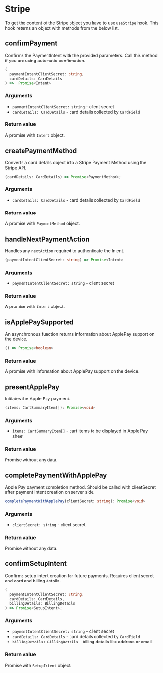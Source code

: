 # Stripe

To get the content of the Stripe object you have to use `useStripe` hook. This hook returns an object with methods from the below list.

## confirmPayment

Confirms the PaymentIntent with the provided parameters. Call this method if you are using automatic confirmation.

```ts
(
  paymentIntentClientSecret: string,
  cardDetails: CardDetails
) =>  Promise<Intent>
```

### Arguments

- `paymentIntentClientSecret: string` - client secret
- `cardDetails: CardDetails` - card details collected by `CardField`

### Return value

A promise with `Intent` object.

## createPaymentMethod

Converts a card details object into a Stripe Payment Method using the Stripe API.

```ts
(cardDetails: CardDetails) => Promise<PaymentMethod>;
```

### Arguments

- `cardDetails: CardDetails` - card details collected by `CardField`

### Return value

A promise with `PaymentMethod` object.

## handleNextPaymentAction

Handles any `nextAction` required to authenticate the Intent.

```ts
(paymentIntentClientSecret: string) => Promise<Intent>
```

### Arguments

- `paymentIntentClientSecret: string` - client secret

### Return value

A promise with `Intent` object.

## isApplePaySupported

An asynchronous function returns information about ApplePay support on the device.

```ts
() => Promise<boolean>
```

### Return value

A promise with information about ApplePay support on the device.

## presentApplePay

Initiates the Apple Pay payment.

```ts
(items: CartSummaryItem[]): Promise<void>
```

### Arguments

- `items: CartSummaryItem[]` - cart items to be displayed in Apple Pay sheet

### Return value

Promise without any data.

## completePaymentWithApplePay

Apple Pay payment completion method. Should be called with clientSecret after payment intent creation on server side.

```ts
completePaymentWithApplePay(clientSecret: string): Promise<void>
```

### Arguments

- `clientSecret: string` - client secret

### Return value

Promise without any data.

## confirmSetupIntent

Confirms setup intent creation for future payments. Requires client secret and card and billing details.

```ts
(
  paymentIntentClientSecret: string,
  cardDetails: CardDetails,
  billingDetails: BillingDetails
) => Promise<SetupIntent>;
```

### Arguments

- `paymentIntentClientSecret: string` - client secret
- `cardDetails: CardDetails` - card details collected by `CardField`
- `billingDetails: BillingDetails` - billing details like address or email

### Return value

Promise with `SetupIntent` object.
